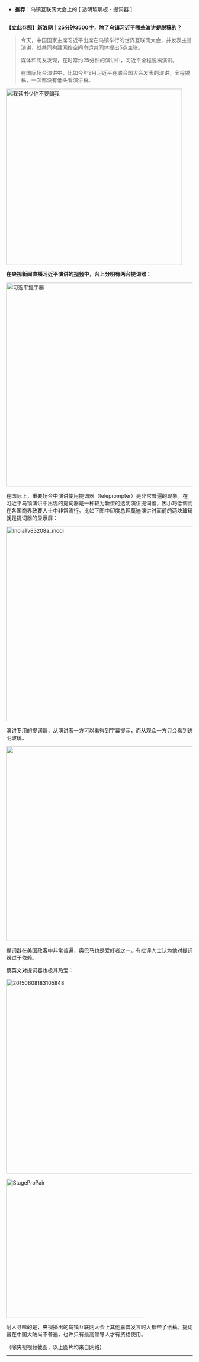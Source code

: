 - **推荐**：乌镇互联网大会上的 [ 透明玻璃板 - 提词器 ]

----------------------------------

<p><strong>【<a href="https://chinadigitaltimes.net/chinese/2015/12/%E4%B9%A0%E8%BF%91%E5%B9%B3%E8%84%B1%E7%A8%BF%E6%BC%94%E8%AE%B225%E5%88%86%E9%92%9F%EF%BC%9F/" rel="【立此存照】习近平用提词器“脱稿”演讲25分钟">立此存照</a>】<a href="http://news.sina.com.cn/c/zg/2015-12-16/doc-ifxmpnqi6580987.shtml">新浪网｜25分钟3500字，除了乌镇习近平哪些演讲是脱稿的？</a></strong></p>
<blockquote><p>今天，中国国家主席习近平出席在乌镇举行的世界互联网大会，并发表主旨演讲，就共同构建网络空间命运共同体提出5点主张。</p>
<p>媒体和网友发现，在时常约25分钟的演讲中，习近平全程脱稿演讲。</p>
<p>在国际场合演讲中，比如今年9月习近平在联合国大会发表的演讲，全程脱稿，一次都没有低头看演讲稿。</p></blockquote>
<p><a href="https://chinadigitaltimes.net/chinese/files/2015/12/我读书少你不要骗我.jpg" rel="attachment wp-att-421994"><img src="https://camo.githubusercontent.com/c1720acee894b628aedfd114a32c00d55164af51/68747470733a2f2f6368696e616469676974616c74696d65732e6e65742f6368696e6573652f66696c65732f323031352f31322fe68891e8afbbe4b9a6e5b091e4bda0e4b88de8a681e9aa97e688912e6a7067" alt="我读书少你不要骗我" width="475" height="" /></a></p>
<p><strong>在央视新闻直播习近平演讲的<a href="http://tech.sina.com.cn/i/2015-12-16/doc-ifxmpnuk1629276.shtml">视频</a>中，台上分明有两台提词器：</strong></p>
<p><a href="https://chinadigitaltimes.net/chinese/files/2015/12/习近平提字器.png" rel="attachment wp-att-422002"><img src="https://github.com/taoste/Hello-World/blob/master/Tools/apk/透明玻璃板-提词器/2.png?raw=true" alt="习近平提字器" width="550" height="" /></a></p>
<p>在国际上，重要场合中演讲使用提词器（teleprompter）是非常普遍的现象。在习近平乌镇演讲中出现的提词器是一种较为新型的透明演讲提词器，因小巧低调而在各国商界政要人士中非常流行。比如下图中印度总理莫迪演讲时面前的两块玻璃就是提词器的显示屏：</p>
<p><a href="https://chinadigitaltimes.net/chinese/files/2015/12/IndiaTv83208a_modi.jpg" rel="attachment wp-att-421991"><img src="https://github.com/taoste/Hello-World/blob/master/Tools/apk/透明玻璃板-提词器/3.jpg?raw=true" alt="IndiaTv83208a_modi" width="525" height="" /></a></p>
<p>演讲专用的提词器，从演讲者一方可以看得到字幕提示，而从观众一方只会看到透明玻璃。</p>
<p><a href="https://chinadigitaltimes.net/chinese/files/2015/12/speechteleprompter2.jpg" rel="attachment wp-att-421992"><img src="https://github.com/taoste/Hello-World/blob/master/Tools/apk/透明玻璃板-提词器/4.jpg?raw=true"  alt="" width="525" height="" /></a></p>
<p>提词器在美国政客中非常普遍，奥巴马也是爱好者之一。有批评人士认为他对提词器过于依赖。</p>
<p>蔡英文对提词器也极其热爱：</p>
<p><a href="https://chinadigitaltimes.net/chinese/files/2015/12/20150608183105848.jpg" rel="attachment wp-att-421990"><img src="https://github.com/taoste/Hello-World/blob/master/Tools/apk/透明玻璃板-提词器/5.jpg?raw=true"  alt="20150608183105848" width="525" height="" /></a></p>
<p><a href="https://chinadigitaltimes.net/chinese/files/2015/12/StageProPair.jpg" rel="attachment wp-att-422005"><img src="https://github.com/taoste/Hello-World/blob/master/Tools/apk/透明玻璃板-提词器/1.jpg?raw=true" alt="StageProPair" width="375" height="" /></a></p>
<p>耐人寻味的是，央视播出的乌镇互联网大会上其他嘉宾发言时大都带了纸稿。提词器在中国大陆尚不普遍，也许只有最高领导人才有资格使用。</p>
<p>（除央视视频截图，以上图片均来自网络）</p>


----------------------------------


